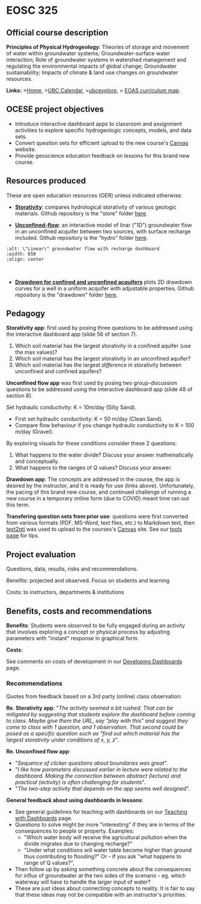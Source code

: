 # EOSC 325

## Official course description

**Principles of Physical Hydrogeology**: Theories of storage and movement of water within groundwater systems; Groundwater-surface water interaction; Role of groundwater systems in watershed management and regulating the environmental impacts of global change; Groundwater sustainability; Impacts of climate & land use changes on groundwater resources.

**Links:**
\>[Home](https://www.eoas.ubc.ca/academics/courses/eosc325),
\>[UBC Calendar](https://courses.students.ubc.ca/cs/courseschedule?pname=subjarea&tname=subj-course&dept=EOSC&course=325),
\>[ubcexplore](https://ubcexplorer.io/course/EOSC/325),
\> [EOAS curriculum map](https://www.eoas.ubc.ca/~quest/eoas-only.html).

## OCESE project objectives

* Introduce interactive dashboard apps to classroom and assignment activities to explore specific hydrogeologic concepts, models, and data sets.
* Convert question sets for efficient upload to the new course's [Canvas](https://about.canvas.ubc.ca/) website.
* Provide geoscience education feedback on lessons for this brand new course.

## Resources produced

These are open education resources (OER) unless indicated otherwise.

* **[Storativity](https://dashboard.eoastest.xyz/store)**: compares hydrological storativity of various geologic materials. Github repository is the "store" folder [here](https://github.com/phaustin/addon_containers).

* **[Unconfined-flow](https://dashboard.eoastest.xyz/hydro)**: an interactive model of linar ("1D") groundwater flow in an unconfined acquifer between two sources, with surface recharge included. Github repository is the "hydro" folder [here](https://github.com/phaustin/addon_containers).

```{image} images/flowapp.png
:alt: \"Linear\" groundwater flow with recharge dashboard
:width: 650
:align: center
```
<br>

* **[Drawdown for confined and unconfined acquifers](https://dashboard.eoastest.xyz/drawdown)** plots 2D drawdown curves for a well in a uniform acquifer with adjustable properties. Github repository is the "drawdown" folder [here](https://github.com/phaustin/addon_containers).

## Pedagogy

**Storativity app**: first used by posing three questions to be addressed using the interactive dashboard app (slide 56 of section 7).

1. Which soil material has the largest storativity in a confined aquifer (use the max values)?
2. Which soil material has the largest storativity in an unconfined aquifer?
3. Which soil material has the largest _difference_ in storativity between unconfined and confined aquifers?

**Unconfined flow app** was first used by posing two group-discussion questions to be addressed using the interactive dashboard app (slide 48 of section 8).

Set hydraulic conductivity: K = 10m/day (Silty Sand).
* First set hydraulic conductivity: K = 50 m/day (Clean Sand).
* Compare flow behaviour if you change hydraulic conductivity to K = 100 m/day (Gravel).

By exploring visuals for these conditions consider these 2 questions:
1. What happens to the water divide? Discuss your answer mathematically and conceptually.
2. What happens to the ranges of Q values? Discuss your answer.

**Drawdown app**: The concepts are addressed in the course, the app is desired by the instructor, and it is ready for use (links above). Unfortunately, the pacing of this brand new course, and continued challenge of running a new course in a temporary online form (due to COVID) meant time ran out this term.

**Transfering question sets from prior use**: questions were first converted from various formats (PDF, MS-Word, text files, etc.) to Markdown text, then [text2qti](https://github.com/gpoore/text2qti) was used to upload to the courses's [Canvas](https://about.canvas.ubc.ca/) site. See our [tools page](tools.md) for tips.

## Project evaluation

Questions, data, results, risks and recommendations.

Benefits: projected and observed. Focus on students and learning

Costs: to instructors, departments & institutions

## Benefits, costs and recommendations

**Benefits**: Students were observed to be fully engaged during an activity that involves exploring a concept or physical process by adjusting parameters with "instant" response in graphical form.

**Costs**:

See comments on costs of development in our [Developing Dashboards](dashboards-howto.md) page. 

### Recommendations

Quotes from feedback based on a 3rd party (online) class observation:

**Re. Storativity app**: "_The activity seemed a bit rushed. That can be mitigated by suggesting that students explore the dashboard before coming to class. Maybe give them the URL, say "play with this" and suggest they come to class with 1 question, and 1 observation. That second could be posed as a specific question such as "find out which material has the largest storativity under conditions of x, y, z_".

**Re. Unconfined flow app**:

* "_Sequence of clicker questions about boundaries was great_".
* "_I like how parameters discussed earlier in lecture were related to the dashboard. Making the connection between abstract (lecture) and practical (activity) is often challenging for students_".
* "_The two-step activity that depends on the app seems well designed_".

**General feedback about using dashboards in lessons**:

* See general guidelines for teaching with dashboards on our [Teaching with Dashboards](tut-teachwith-dashboards.md) page.
* Questions to solve might be more "interesting" if they are in terms of the consequences to people or property. Examples:
  * "Which water body will receive the agricultural pollution when the divide migrates due to changing recharge?" 
  * "Under what conditions will water table become higher than ground thus contributing to flooding?" Or - if you ask "what happens to range of Q values?", 
* Then follow up by asking something concrete about the consequences for influx of groundwater at the two sides of the scenario - eg. which waterway will have to handle the larger input of water? 
* These are just ideas about connecting concepts to reality. It is fair to say that these ideas may not be compatible with an instructor's priorities. 
